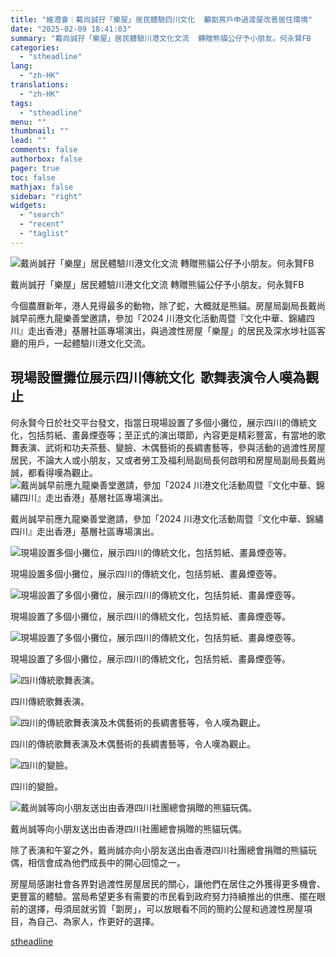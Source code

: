 ```yaml
---
title: "維港會︱戴尚誠孖「樂屋」居民體驗四川文化  籲劏房戶申過渡屋改善居住環境"
date: "2025-02-09 18:41:03"
summary: "戴尚誠孖「樂屋」居民體驗川港文化文流  轉贈熊貓公仔予小朋友。何永賢FB       今個農..."
categories:
  - "stheadline"
lang:
  - "zh-HK"
translations:
  - "zh-HK"
tags:
  - "stheadline"
menu: ""
thumbnail: ""
lead: ""
comments: false
authorbox: false
pager: true
toc: false
mathjax: false
sidebar: "right"
widgets:
  - "search"
  - "recent"
  - "taglist"
---
```


![戴尚誠孖「樂屋」居民體驗川港文化文流  轉贈熊貓公仔予小朋友。何永賢FB](https://image.stheadline.com/f/680p0/0x0/100/none/cbebe9ede68c3fb2d77dccfa41a5b815/stheadline/inewsmedia/20250209/_2025020918361392981.jpg)

戴尚誠孖「樂屋」居民體驗川港文化文流 轉贈熊貓公仔予小朋友。何永賢FB




今個農曆新年，港人見得最多的動物，除了蛇，大概就是熊貓。房屋局副局長戴尚誠早前應九龍樂善堂邀請，參加「2024 川港文化活動周暨『文化中華、錦繡四川』走出香港」基層社區專場演出，與過渡性房屋「樂屋」的居民及深水埗社區客廳的用戶，一起體驗川港文化交流。

現場設置攤位展示四川傳統文化  歌舞表演令人嘆為觀止
--------------------------

何永賢今日於社交平台發文，指當日現場設置了多個小攤位，展示四川的傳統文化，包括剪紙、畫鼻煙壺等；至正式的演出環節，內容更是精彩豐富，有當地的歌舞表演、武術和功夫茶藝、變臉、木偶藝術的長綢書藝等，參與活動的過渡性房屋居民，不論大人或小朋友，又或者勞工及福利局副局長何啟明和房屋局副局長戴尚誠，都看得嘆為觀止。
 ![戴尚誠早前應九龍樂善堂邀請，參加「2024 川港文化活動周暨『文化中華、錦繡四川』走出香港」基層社區專場演出。](https://image.hkhl.hk/f/1024p0/0x0/100/none/0a54dcae9fafb6ff6ae2e83e80aa94ce/2025-02/477126807_593329910136712_6757874554028688944_n.jpg)


戴尚誠早前應九龍樂善堂邀請，參加「2024 川港文化活動周暨『文化中華、錦繡四川』走出香港」基層社區專場演出。



 ![現場設置多個小攤位，展示四川的傳統文化，包括剪紙、畫鼻煙壺等。](https://image.hkhl.hk/f/1024p0/0x0/100/none/b96e0115bb6c3298a765306389bf258b/2025-02/476488154_593329326803437_1962540168902609062_n.jpg)


現場設置多個小攤位，展示四川的傳統文化，包括剪紙、畫鼻煙壺等。



 ![現場設置了多個小攤位，展示四川的傳統文化，包括剪紙、畫鼻煙壺等。](https://image.hkhl.hk/f/1024p0/0x0/100/none/635e439355b56eb3fb62a09faa397892/2025-02/476495856_593329383470098_9035238397535307817_n.jpg)


現場設置了多個小攤位，展示四川的傳統文化，包括剪紙、畫鼻煙壺等。



 ![現場設置了多個小攤位，展示四川的傳統文化，包括剪紙、畫鼻煙壺等。](https://image.hkhl.hk/f/1024p0/0x0/100/none/fe50bb9b9e22368499bf3c668576ddd7/2025-02/476454400_593329486803421_2486002183146081901_n.jpg)


現場設置了多個小攤位，展示四川的傳統文化，包括剪紙、畫鼻煙壺等。



 ![四川傳統歌舞表演。](https://image.hkhl.hk/f/1024p0/0x0/100/none/1f931127b6e612ffd0d893bf9d344e91/2025-02/476411384_593329193470117_8685769968098730590_n.jpg)


四川傳統歌舞表演。



 ![四川的傳統歌舞表演及木偶藝術的長綢書藝等，令人嘆為觀止。](https://image.hkhl.hk/f/1024p0/0x0/100/none/539f579d5bf7b4834c47c7b9bdd9bd90/2025-02/477164286_593329556803414_6627460889141524862_n.jpg)


四川的傳統歌舞表演及木偶藝術的長綢書藝等，令人嘆為觀止。



 ![四川的變臉。](https://image.hkhl.hk/f/1024p0/0x0/100/none/164bb65985f0193a93e26d117520931d/2025-02/476647968_593329803470056_4229137953162965388_n.jpg)


四川的變臉。



 ![戴尚誠等向小朋友送出由香港四川社團總會捐贈的熊貓玩偶。](https://image.hkhl.hk/f/1024p0/0x0/100/none/af86a52cd3b70eafa19fba0e07138f5c/2025-02/476466721_593330100136693_711130948813269494_n.jpg)


戴尚誠等向小朋友送出由香港四川社團總會捐贈的熊貓玩偶。




除了表演和午宴之外，戴尚誠亦向小朋友送出由香港四川社團總會捐贈的熊貓玩偶，相信會成為他們成長中的開心回憶之一。

房屋局感謝社會各界對過渡性房屋居民的關心，讓他們在居住之外獲得更多機會、更豐富的體驗。當局希望更多有需要的市民看到政府努力持續推出的供應、擺在眼前的選擇，毋須屈就劣質「劏房」，可以放眼看不同的簡約公屋和過渡性房屋項目，為自己、為家人，作更好的選擇。

[stheadline](https://std.stheadline.com/realtime/article/2051750/即時-港聞-維港會︱戴尚誠孖-樂屋-居民體驗四川文化-籲劏房戶申過渡屋改善居住環境)
